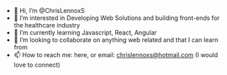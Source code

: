 - 👋 Hi, I’m @ChrisLennoxS
- 👀 I’m interested in Developing Web Solutions and building front-ends for the healthcare industry
- 🌱 I’m currently learning Javascript, React, Angular
- 💞️ I’m looking to collaborate on anything web related and that I can learn from
- 📫 How to reach me: here, or email: chrislennoxs@hotmail.com (I would love to connect)

<!---
ChrisLennoxS/ChrisLennoxS is a ✨ special ✨ repository because its `README.md` (this file) appears on your GitHub profile.
You can click the Preview link to take a look at your changes.
--->
